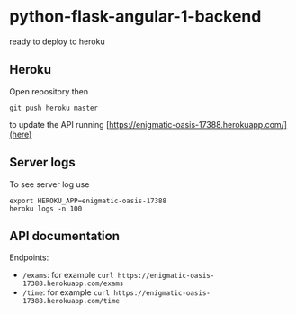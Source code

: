 # python-flask-angular-1-backend

ready to deploy to heroku

## Heroku

Open repository then

```
git push heroku master
```

to update the API running [https://enigmatic-oasis-17388.herokuapp.com/](here)

## Server logs

To see server log use

```
export HEROKU_APP=enigmatic-oasis-17388
heroku logs -n 100
```

## API documentation

Endpoints:

* ``/exams``: for example ``curl https://enigmatic-oasis-17388.herokuapp.com/exams``
* ``/time``: for example ``curl https://enigmatic-oasis-17388.herokuapp.com/time``
